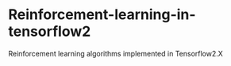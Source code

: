 # Reinforcement-learning-in-tensorflow2
Reinforcement learning algorithms implemented in Tensorflow2.X
